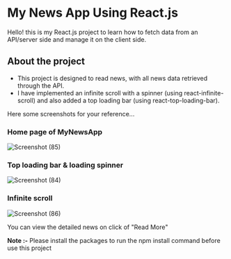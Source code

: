 # My News App Using React.js

Hello! this is my React.js project to learn how to fetch data from an API/server side and manage it on the client side.

## About the project

- This project is designed to read news, with all news data retrieved through the API.
- I have implemented an infinite scroll with a spinner (using react-infinite-scroll) and also added a top loading bar (using react-top-loading-bar).

Here some screenshots for your reference...

### Home page of MyNewsApp

![Screenshot (85)](https://github.com/user-attachments/assets/a69a6d7e-d21f-4217-851d-8f8752269004)


### Top loading bar & loading spinner

![Screenshot (84)](https://github.com/user-attachments/assets/f62d8454-870b-4895-9f63-c72aeeaa1c29)


### Infinite scroll

![Screenshot (86)](https://github.com/user-attachments/assets/babf4a89-c1de-4573-a9ee-7dfa9170944c)


You can view the detailed news on click of "Read More"

**Note :-** Please install the packages to run the npm install command before use this project
